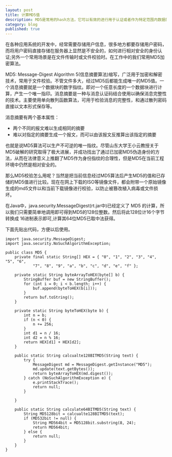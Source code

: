 ```yaml
---
layout: post
title: 计算MD5值
description: MD5是常用的hash方法，它可以有效的进行用于认证或者作为特定范围内数据的唯一标识，这篇文章对MD5算法进行了介绍，并给出Java实现代码，用于备用。
category: blog
published: true
---
```


在各种应用系统的开发中，经常需要存储用户信息，很多地方都要存储用户密码，而将用户密码直接存储在服务器上显然是不安全的，如何进行相对安全的身份认证;另外一个常用场景是在文件传输时或文件校验时。在工作中的我们常用MD5加密算法。

MD5: Message-Digest Algorithm 5(信息摘要算法)缩写，广泛用于加密和解密技术，常用于文件校验。不管文件多大，经过MD5后都能生成唯一的MD5值。一个消息摘要就是一个数据块的数字指纹。即对一个任意长度的一个数据块进行计算，产生一个唯一指印。消息摘要是一种与消息认证码结合使用以确保消息完整性的技术。主要使用单向散列函数算法，可用于检验消息的完整性，和通过散列密码直接以文本形式保存等。

消息摘要有两个基本属性：
- 两个不同的报文难以生成相同的摘要
- 难以对指定的摘要生成一个报文，而可以由该报文反推算出该指定的摘要

也就是说MD5算法可以生产不可逆的唯一指纹。尽管山东大学王小云教授关于MD5破解的研究取得了极大进展，并成功找出了通过已加密MD5伪造身份的方法，从而在法律意义上推翻了MD5作为身份指纹的合理性，但是MD5在当前工程环境中仍然是相对安全的。

那么MD5校验怎么用呢？当然是把当前信息经过MD5算法后产生MD5的值和已存储的MD5值进行比较。现在在网上下载的ISO等镜像文件，都会附带一个原始镜像生成的md5文件以和当前下载镜像进行校验，以防止被篡改植入病毒或文件损坏。

在Java中，java.security.MessageDigest(rt.jar中)已经定义了 MD5 的计算，所以我们只需要简单地调用即可得到MD5的128位整数。然后将此128位计16个字节转换成 16进制表示即可,计算其64位MD5已取中法获得。

下面先贴出代码，方便以后使用。

    import java.security.MessageDigest;
    import java.security.NoSuchAlgorithmException;
    
    public class MD5 {
        private final static String[] HEX = { "0", "1", "2", "3", "4", "5", "6",
                "7", "8", "9", "a", "b", "c", "d", "e", "f" };
    
        private static String byteArrayToHEX(byte[] b) {
            StringBuffer buf = new StringBuffer();
            for (int i = 0; i < b.length; i++) {
                buf.append(byteToHEX(b[i]));
            }
            return buf.toString();
        }
    
        private static String byteToHEX(byte b) {
            int n = b;
            if (n < 0) {
                n += 256;
            }
            int d1 = n / 16;
            int d2 = n % 16;
            return HEX[d1] + HEX[d2];
        }
    
        public static String calcualte128BITMD5(String text) {
            try {
                MessageDigest md = MessageDigest.getInstance("MD5");
                md.update(text.getBytes());
                return byteArrayToHEX(md.digest());
            } catch (NoSuchAlgorithmException e) {
                e.printStackTrace();
                return null;
            }
    
        }
    
        public static String calculate64BITMD5(String text) {
            String MD5128bit = calcualte128BITMD5(text);
            if (MD532bit != null) {
                String MD564bit = MD5128bit.substring(8, 24);
                return MD564bit;
            } else {
                return null;
            }
        }
    }